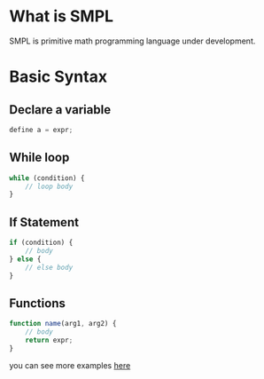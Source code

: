 # What is SMPL
SMPL is primitive math programming language under development.

# Basic Syntax
## Declare a variable
```cs
define a = expr;
```
## While loop
```js
while (condition) {
    // loop body
}
```
## If Statement
```js
if (condition) {
    // body
} else {
    // else body
}
```

## Functions
```js
function name(arg1, arg2) {
    // body
    return expr;
}
```
you can see more examples [here](https://github.com/demetryf/smpl/tree/main/examples)